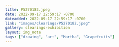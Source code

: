 ```yaml
---
title: P5270182.jpeg
date: 2022-09-17 22:59:17 -0700
dateadded: 2022-09-17 22:59:17 -0700
link: "images/clearings/P5270182.jpeg"
gallery: clearings-exhibition
layout: img_note
tags: ["drawing", "art", "Martha", "Grapefruits"]
--- 
```


